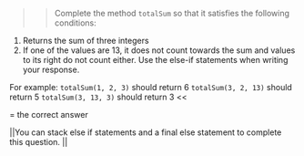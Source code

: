 >>Complete the method <code>totalSum</code> so that it satisfies the following conditions:</p>
<ol>
<li>Returns the sum of three integers</li>
<li>If one of the values are 13, it does not count towards the sum and values to its right do not count either.
Use the else-if statements when writing your response.</li>
</ol>
<p>For example:
<code>totalSum(1, 2, 3)</code> should return 6
<code>totalSum(3, 2, 13)</code> should return 5
<code>totalSum(3, 13, 3)</code> should return 3 <<

= the correct answer

||You can stack else if statements and a final else statement to complete this question. ||
